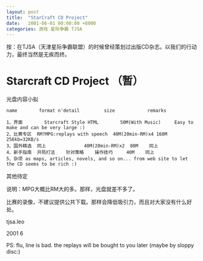 ```yaml
---
layout: post
title:  "StarCraft CD Project"
date:   2001-06-01 00:00:00 +8000
categories: 游戏 星际争霸 TJSA
---
```


按：在TJSA（天津星际争霸联盟）的时候曾经策划过出版CD杂志。以我们的行动力，最终当然是无疾而终。

# Starcraft CD Project （暂）

光盘内容小拟

```
name		format n'detail			size			remarks

1、界面		Starcraft Style HTML		50M(With Music)		Easy to make and can be very large :)
2、比赛专区	RM?MPG:replays with speech	40M(20min-RM)x4 160M	256kb=32KB/s 
3、国外精选	同上				40M(20min-RM)x2	 80M	同上
4、新手指南	开局打法	针对策略	操作技巧	 40M	同上
5、杂项 as maps, articles, novels, and so on... from web site to let the CD seems to be rich :)
```

其他待定

说明：MPG大概比RM大的多。那样，光盘就差不多了。

比赛的录像，不建议提供公共下载。那样会降低吸引力，而且对大家没有什么好处。



tjsa.leo

2001 6

PS: flu, line is bad. the replays will be bought to you later (maybe by sloppy disc:)